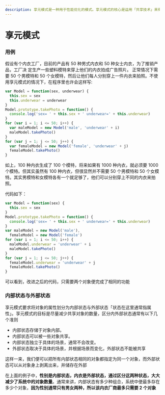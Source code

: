 ```yaml
---
description: 享元模式是一种用于性能优化的模式。享元模式的核心是运用「共享技术」来有效支持大量细粒度的对象。
---
```


# 享元模式

### 用例

假设有个内衣工厂，目前的产品有 50 种男式内衣和 50 种女士内衣，为了推销产品，工厂决 定生产一些塑料模特来穿上他们的内衣拍成广告照片。 正常情况下需要 50 个男模特和 50 个女模特，然后让他们每人分别穿上一件内衣来拍照。不使用享元模式的情况下，在程序里也许会这样写:

```javascript
var Model = function(sex, underwear) {
  this.sex = sex
  this.underwear = underwear
}
Model.prototype.takePhoto = function() {
  console.log('sex= ' + this.sex + ' underwear=' + this.underwear)
}
for (var i = 1; i <= 50; i++) {
  var maleModel = new Model('male', 'underwear' + i)
  maleModel.takePhoto()
}
for (var j = 1; j <= 50; j++) {
  var femaleModel = new Model('female', 'underwear' + j)
  femaleModel.takePhoto()
}
```

如上，100 种内衣生成了 100 个模特，将来如果有 1000 种内衣，就必须要 1000 个模特。但其实虽然有 100 种内衣，但很显然并不需要 50 个男模特和 50 个女模特。其实男模特和女模特各有一个就足够了，他们可以分别穿上不同的内衣来拍照。

代码如下：

```javascript
var Model = function(sex) {
  this.sex = sex
}
Model.prototype.takePhoto = function() {
  console.log('sex= ' + this.sex + ' underwear=' + this.underwear)
}
var maleModel = new Model('male'),
  femaleModel = new Model('female')
for (var i = 1; i <= 50; i++) {
  maleModel.underwear = 'underwear' + i
  maleModel.takePhoto()
}
for (var j = 1; j <= 50; j++) {
  femaleModel.underwear = 'underwear' + j
  femaleModel.takePhoto()
}
```

可以看到，改进之后的代码，只需要两个对象便完成了相同的功能

### 内部状态与外部状态

享元模式要求将对象的属性划分为内部状态与外部状态「状态在这里通常指属性」。享元模式的目标是尽量减少共享对象的数量，区分内外部状态通常有以下几个准则

* 内部状态存储于对象内部。
* 内部状态可以被一些对象共享。
* 内部状态独立于具体的场景，通常不会改变。
* 外部状态取决于具体的场景，并根据场景而变化，外部状态不能被共享

这样一来，我们便可以把所有内部状态相同的对象都指定为同一个对象，而外部状态可以从对象身上剥离出来，并储存在外部

在上面的例子中，**性别是内部状态，内衣是外部状态，通过区分这两种状态，大大减少了系统中的对象数量**。通常来讲，内部状态有多少种组合，系统中便最多存在多少个对象，**因为性别通常只有男女两种，所以该内衣厂商最多只需要 2 个对象**



